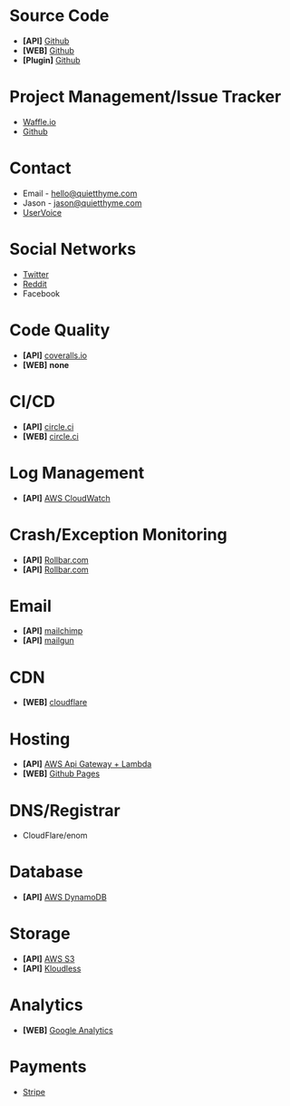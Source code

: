 # Source Code
- **[API]** [Github](https://github.com/AnalogJ/quietthyme.api)
- **[WEB]** [Github](https://github.com/AnalogJ/quietthyme.web.src)
- **[Plugin]** [Github](https://github.com/AnalogJ/quietthyme.plugin)

# Project Management/Issue Tracker
- [Waffle.io](https://waffle.io/AnalogJ/quietthyme.api)
- [Github](https://github.com/AnalogJ/quietthyme.api/issues)

# Contact
- Email - hello@quietthyme.com
- Jason - jason@quietthyme.com
- [UserVoice](https://quietthyme.uservoice.com/)

# Social Networks
- [Twitter](https://twitter.com/thymetweets)
- [Reddit](https://www.reddit.com/r/quietthyme)
- Facebook

# Code Quality
- **[API]** [coveralls.io](https://coveralls.io/github/AnalogJ/quietthyme.api?branch=beta)
- **[WEB]** **none**

# CI/CD
- **[API]** [circle.ci](https://circleci.com/gh/AnalogJ/quietthyme.api)
- **[WEB]** [circle.ci](https://circleci.com/gh/AnalogJ/quietthyme.web.src)

# Log Management
- **[API]** [AWS CloudWatch](https://console.aws.amazon.com/cloudwatch/home?region=us-east-1#logs:)

# Crash/Exception Monitoring
- **[API]** [Rollbar.com](https://www.rollbar.com)
- **[API]** [Rollbar.com](https://www.rollbar.com)

# Email
- **[API]** [mailchimp](https://login.mailchimp.com)
- **[API]** [mailgun](https://www.mailgun.com/)

# CDN
- **[WEB]** [cloudflare](https://www.cloudflare.com/)

# Hosting
- **[API]** [AWS Api Gateway + Lambda](https://console.aws.amazon.com/apigateway/home?region=us-east-1)
- **[WEB]** [Github Pages](https://github.com/AnalogJ/quietthyme.web.src)

# DNS/Registrar
- CloudFlare/enom

# Database
- **[API]** [AWS DynamoDB](https://console.aws.amazon.com/dynamodb/home?region=us-east-1)

# Storage
- **[API]** [AWS S3](https://s3.console.aws.amazon.com/s3/home?region=us-east-1)
- **[API]** [Kloudless](https://developers.kloudless.com/account/login)

# Analytics
- **[WEB]** [Google Analytics](https://analytics.google.com/analytics/web/#realtime/rt-overview/a34294116w157335213p158831951/)

# Payments
- [Stripe](https://dashboard.stripe.com/dashboard)